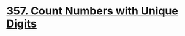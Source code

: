 # [357. Count Numbers with Unique Digits](https://leetcode.com/problems/count-numbers-with-unique-digits/)
